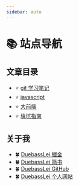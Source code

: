 ```yaml
---
sidebar: auto
---
```

# :books: 站点导航

## 文章目录

* :star: [git 学习笔记](../study/git)
* :star: [javascript](../study/javascript/base)
* :star: [大前端](../study/front/autodeploy)
* :star: [填坑指南](../study/other/weixinpub)

<!-- * :star: [Java 文章汇总](../study/java/)
* :star: [SpringBoot 文章汇总](../study/springboot/)
* :star: [SpringCloud 文章汇总](../study/springcloud/)
* :star: [Linux 文章汇总](../study/linux/)
* :star: [Docker 文章汇总](../study/docker/)
* :star: [Javascript 文章汇总](../study/javascript/)
* :star: [Vue 文章汇总](../study/vue/)
* :star: [其它](../study/other/)
* :star: [我的收藏](../favorite/) -->

## 关于我

* :four_leaf_clover: [DuebassLei 掘金](https://juejin.im/user/5a16ce4f5188254dd9361351)
* :four_leaf_clover: [DuebassLei 简书](https://www.jianshu.com/u/d842c79cf424)
* :four_leaf_clover: [DuebassLei GitHub](https://github.com/IHongTaoI)
* :four_leaf_clover: [DuebassLei 个人网站](http://www.hhooke.cn)
